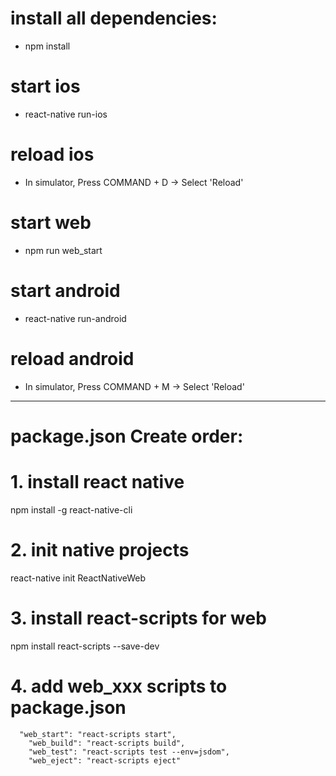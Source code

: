 # install all dependencies:
* npm install
# start ios
* react-native run-ios
# reload ios
* In simulator, Press COMMAND + D -> Select 'Reload'
# start web
* npm run web_start
# start android
* react-native run-android
# reload android
* In simulator, Press COMMAND + M -> Select 'Reload'
---------------------------------------------
# package.json Create order:

# 1. install react native 
npm install -g react-native-cli

# 2. init native projects
react-native init ReactNativeWeb

# 3. install react-scripts for web
npm install react-scripts --save-dev

# 4. add web_xxx scripts to package.json
	  "web_start": "react-scripts start",
		"web_build": "react-scripts build",
		"web_test": "react-scripts test --env=jsdom",
		"web_eject": "react-scripts eject"
